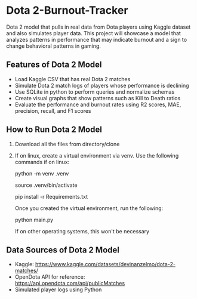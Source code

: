 # Dota 2-Burnout-Tracker
Dota 2 model that pulls in real data from Dota players using Kaggle dataset and also simulates player data. This project will showcase a model that analyzes patterns in performance that may indicate burnout and a sign to change behavioral patterns in gaming.

## Features of Dota 2 Model
- Load Kaggle CSV that has real Dota 2 matches 
- Simulate Dota 2 match logs of players whose performance is declining
- Use SQLite in python to perform queries and normalize schemas
- Create visual graphs that show patterns such as Kill to Death ratios
- Evaluate the performance and burnout rates using R2 scores, MAE, precision, recall, and F1 scores

## How to Run Dota 2 Model
1. Download all the files from directory/clone
2. If on linux, create a virtual environment via venv. Use the following commands if on linux:
   
   python -m venv .venv

   source .venv/bin/activate

   pip install -r Requirements.txt

   Once you created the virtual environment, run the following:

   python main.py

   If on other operating systems, this won't be necessary

## Data Sources of Dota 2 Model
- Kaggle: https://www.kaggle.com/datasets/devinanzelmo/dota-2-matches/
- OpenDota API for reference: https://api.opendota.com/api/publicMatches
- Simulated player logs using Python
